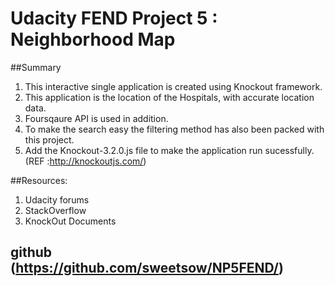 # Udacity FEND Project 5 : Neighborhood Map

##Summary

1. This interactive single application is created using Knockout framework.
2. This application is the location of the Hospitals, with accurate location data.
3. Foursqaure API is used in addition.
4. To make the search easy the filtering method has also been packed with this project.
5. Add the Knockout-3.2.0.js file to make the application run sucessfully.   
         (REF :http://knockoutjs.com/)

##Resources:

1. Udacity forums
2. StackOverflow
3. KnockOut Documents


## github (https://github.com/sweetsow/NP5FEND/)
